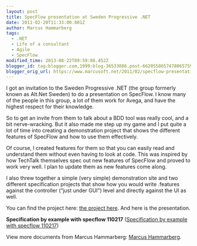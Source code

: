 ```yaml
---
layout: post
title: SpecFlow presentation at Sweden Progressive .NET
date: 2011-02-20T11:33:00.001Z
author: Marcus Hammarberg
tags:
  - .NET
  - Life of a consultant
  - Agile
  - SpecFlow
modified_time: 2013-08-22T09:59:06.452Z
blogger_id: tag:blogger.com,1999:blog-36533086.post-6620558657478065759
blogger_orig_url: https://www.marcusoft.net/2011/02/specflow-presentation-at-sweden.html
---
```


I got an invitation to the Sweden Progressive .NET (the group formerly known as Alt.Net Sweden) to do a presentation on SpecFlow. I know many of the people in this group, a lot of them work for Avega, and have the highest respect for their knowledge.

So to get an invite from them to talk about a BDD tool was really cool, and a bit nerve-wracking. But it also made me step up my game and I put quite a lot of time into creating a demonstration project that shows the different features of SpecFlow and how to use them effectively.

Of course, I created features for them so that you can easily read and understand them without even having to look at code. This was inspired by how TechTalk themselves spec out new features of SpecFlow and proved to work very well. I plan to update them as new features come along.

I also threw together a simple (very simple) demonstration site and two different specification projects that show how you would write .features against the controller (“just under GUI”) level and directly against the UI as well.

You can find the project here: [the project here](https://github.com/marcusoftnet/ProgressiveNetDemos). And here is the presentation.

**Specification by example with specflow 110217** ([Specification by example with specflow 110217](http://www.slideshare.net/marcusoftnet/specification-by-example-with-specflow-110217))

View more documents from Marcus Hammarberg: [Marcus Hammarberg](http://www.slideshare.net/marcusoftnet).